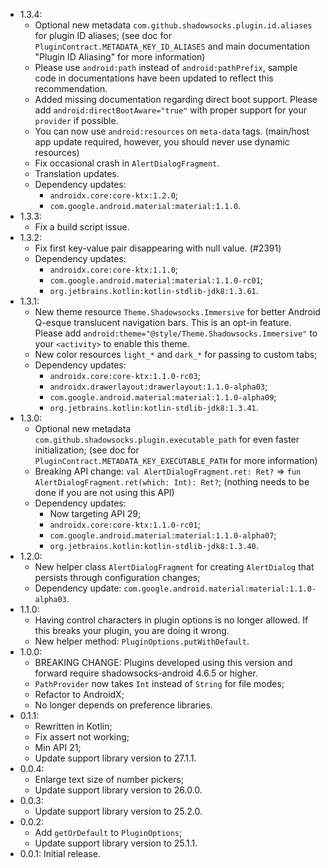 * 1.3.4:
  * Optional new metadata `com.github.shadowsocks.plugin.id.aliases` for plugin ID aliases;
    (see doc for `PluginContract.METADATA_KEY_ID_ALIASES` and main documentation "Plugin ID Aliasing" for more information)
  * Please use `android:path` instead of `android:pathPrefix`, sample code in documentations have been updated to reflect this recommendation.
  * Added missing documentation regarding direct boot support.
    Please add `android:directBootAware="true"` with proper support for your `provider` if possible.
  * You can now use `android:resources` on `meta-data` tags. (main/host app update required, however, you should never use dynamic resources)
  * Fix occasional crash in `AlertDialogFragment`.
  * Translation updates.
  * Dependency updates:
    - `androidx.core:core-ktx:1.2.0`;
    - `com.google.android.material:material:1.1.0`.
* 1.3.3:
  * Fix a build script issue.
* 1.3.2:
  * Fix first key-value pair disappearing with null value. (#2391)
  * Dependency updates:
    - `androidx.core:core-ktx:1.1.0`;
    - `com.google.android.material:material:1.1.0-rc01`;
    - `org.jetbrains.kotlin:kotlin-stdlib-jdk8:1.3.61`.
* 1.3.1:
  * New theme resource `Theme.Shadowsocks.Immersive` for better Android Q-esque translucent navigation bars.
    This is an opt-in feature.
    Please add `android:theme="@style/Theme.Shadowsocks.Immersive"` to your `<activity>` to enable this theme.
  * New color resources `light_*` and `dark_*` for passing to custom tabs;
  * Dependency updates:
    - `androidx.core:core-ktx:1.1.0-rc03`;
    - `androidx.drawerlayout:drawerlayout:1.1.0-alpha03`;
    - `com.google.android.material:material:1.1.0-alpha09`;
    - `org.jetbrains.kotlin:kotlin-stdlib-jdk8:1.3.41`.
* 1.3.0:
  * Optional new metadata `com.github.shadowsocks.plugin.executable_path` for even faster initialization;
    (see doc for `PluginContract.METADATA_KEY_EXECUTABLE_PATH` for more information)
  * Breaking API change: `val AlertDialogFragment.ret: Ret?` => `fun AlertDialogFragment.ret(which: Int): Ret?`;
    (nothing needs to be done if you are not using this API)
  * Dependency updates:
    - Now targeting API 29;
    - `androidx.core:core-ktx:1.1.0-rc01`;
    - `com.google.android.material:material:1.1.0-alpha07`;
    - `org.jetbrains.kotlin:kotlin-stdlib-jdk8:1.3.40`.
* 1.2.0:
  * New helper class `AlertDialogFragment` for creating `AlertDialog` that persists through configuration changes;
  * Dependency update: `com.google.android.material:material:1.1.0-alpha03`.
* 1.1.0:
  * Having control characters in plugin options is no longer allowed.
    If this breaks your plugin, you are doing it wrong.
  * New helper method: `PluginOptions.putWithDefault`.
* 1.0.0:
  * BREAKING CHANGE: Plugins developed using this version and forward require shadowsocks-android 4.6.5 or higher.
  * `PathProvider` now takes `Int` instead of `String` for file modes;
  * Refactor to AndroidX;
  * No longer depends on preference libraries.
* 0.1.1:
  * Rewritten in Kotlin;
  * Fix assert not working;
  * Min API 21;
  * Update support library version to 27.1.1.
* 0.0.4:
  * Enlarge text size of number pickers;
  * Update support library version to 26.0.0.
* 0.0.3:
  * Update support library version to 25.2.0.
* 0.0.2:
  * Add `getOrDefault` to `PluginOptions`;
  * Update support library version to 25.1.1.
* 0.0.1: Initial release.
